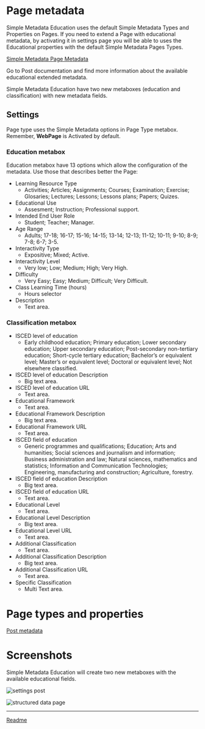 # Page metadata

Simple Metadata Education uses the default Simple Metadata Types and Properties on Pages. If you need to extend a Page with educational metadata, by activating it in settings page you will be able to uses the Educational properties with the default Simple Metadata Pages Types.

[Simple Metadata Page Metadata](https://github.com/my-language-skills/simple-metadata/blob/master/doc/doc-conf-page.md)

Go to Post documentation and find more information about the available educational extended metadata.

Simple Metadata Education have two new metaboxes (education and classification) with new metadata fields.

## Settings

Page type uses the Simple Metadata options in Page Type metabox. Remember, **WebPage** is Activated by default.

### Education metabox

Education metabox have 13 options which allow the configuration of the metadata. Use those that describes better the Page:

* Learning Resource Type
  * Activities; Articles; Assignments; Courses; Examination; Exercise; Glosaries; Lectures; Lessons; Lessons plans; Papers; Quizes.
* Educational Use
  * Assesment; Instruction; Professional support.
* Intended End User Role
  * Student; Teacher; Manager.
* Age Range
  * Adults; 17-18; 16-17; 15-16; 14-15; 13-14; 12-13; 11-12; 10-11; 9-10; 8-9; 7-8; 6-7; 3-5.
* Interactivity Type
  * Expositive; Mixed; Active.
* Interactivity Level
  * Very low; Low; Medium; High; Very High.
* Difficulty
  * Very Easy; Easy; Medium; Difficult; Very Difficult.
* Class Learning Time (hours)
  * Hours selector
* Description
  * Text area.

### Classification metabox

* ISCED level of education
  * Early childhood education; Primary education; Lower secondary education; Upper secondary education; Post-secondary non-tertiary education; Short-cycle tertiary education; Bachelor’s or equivalent level; Master’s or equivalent level; Doctoral or equivalent level; Not elsewhere classified.
* ISCED level of education Description
  * Big text area.
* ISCED level of education URL
  * Text area.
* Educational Framework
  * Text area.
* Educational Framework Description
  * Big text area.
* Educational Framework URL
  * Text area.
* ISCED field of education
  * Generic programmes and qualifications; Education; Arts and humanities; Social sciences and journalism and information; Business administration and law; Natural sciences, mathematics and statistics; Information and Communication Technologies; Engineering, manufacturing and construction; Agriculture, forestry.
* ISCED field of education Description
  * Big text area.
* ISCED field of education URL
  * Text area.
* Educational Level
  * Text area.
* Educational Level Description
  * Big text area.
* Educational Level URL
  * Text area.
* Additional Classification
  * Text area.
* Additional Classification Description
  * Big text area.
* Additional Classification URL
  * Text area.
* Specific Classification
  * Multi Text area.


# Page types and properties

  [Post metadata](/doc/doc-metadata-post.md)

# Screenshots

Simple Metadata Education will create two new metaboxes with the available educational fields.

![settings post](/doc/images/settings-page.png)

![structured data page](/doc/images/structured-data-page.png)

---

[Readme](//Readme.md)
